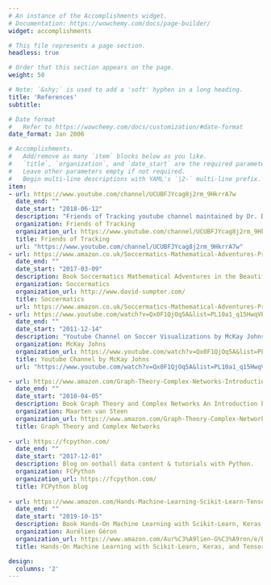 ```yaml
---
# An instance of the Accomplishments widget.
# Documentation: https://wowchemy.com/docs/page-builder/
widget: accomplishments

# This file represents a page section.
headless: true

# Order that this section appears on the page.
weight: 50

# Note: `&shy;` is used to add a 'soft' hyphen in a long heading.
title: 'References'
subtitle:

# Date format
#   Refer to https://wowchemy.com/docs/customization/#date-format
date_format: Jan 2006

# Accomplishments.
#   Add/remove as many `item` blocks below as you like.
#   `title`, `organization`, and `date_start` are the required parameters.
#   Leave other parameters empty if not required.
#   Begin multi-line descriptions with YAML's `|2-` multi-line prefix.
item:
- url: https://www.youtube.com/channel/UCUBFJYcag8j2rm_9HkrrA7w
  date_end: ""
  date_start: "2018-06-12"
  description: "Friends of Tracking youtube channel maintained by Dr. David Sumpter."
  organization: Friends of Tracking
  organization_url: https://www.youtube.com/channel/UCUBFJYcag8j2rm_9HkrrA7w
  title: Friends of Tracking
  url: "https://www.youtube.com/channel/UCUBFJYcag8j2rm_9HkrrA7w"
- url: https://www.amazon.co.uk/Soccermatics-Mathematical-Adventures-Pro-Bloomsbury/dp/1472924142/ref=tmm_pap_swatch_0?_encoding=UTF8&qid=&sr=
  date_end: ""
  date_start: "2017-03-09"
  description: Book Soccermatics Mathematical Adventures in the Beautiful Game Pro-Edition (Bloomsbury Sigma) by Dr. Sumpter.
  organization: Soccermatics
  organization_url: http://www.david-sumpter.com/
  title: Soccermatics
  url: https://www.amazon.co.uk/Soccermatics-Mathematical-Adventures-Pro-Bloomsbury/dp/1472924142/ref=tmm_pap_swatch_0?_encoding=UTF8&qid=&sr=
- url: https://www.youtube.com/watch?v=Qx0F1QjOq5A&list=PL10a1_q15HwqVEcnqt3tXs1bgvawjsQNW
  date_end: ""
  date_start: "2011-12-14"
  description: "Youtube Channel on Soccer Visualizations by McKay Johns."
  organization: McKay Johns
  organization_url: https://www.youtube.com/watch?v=Qx0F1QjOq5A&list=PL10a1_q15HwqVEcnqt3tXs1bgvawjsQNW
  title: Youtube Channel by McKay Johns
  url: "https://www.youtube.com/watch?v=Qx0F1QjOq5A&list=PL10a1_q15HwqVEcnqt3tXs1bgvawjsQNW"

- url: https://www.amazon.com/Graph-Theory-Complex-Networks-Introduction/dp/9081540610
  date_end: ""
  date_start: "2010-04-05"
  description: Book Graph Theory and Complex Networks An Introduction by Dr. Maarten van Steen.
  organization: Maarten van Steen
  organization_url: https://www.amazon.com/Graph-Theory-Complex-Networks-Introduction/dp/9081540610
  title: Graph Theory and Complex Networks
  
- url: https://fcpython.com/
  date_end: ""
  date_start: "2017-12-01"
  description: Blog on ootball data content & tutorials with Python.
  organization: FCPython
  organization_url: https://fcpython.com/
  title: FCPython blog
  
- url: https://www.amazon.com/Hands-Machine-Learning-Scikit-Learn-TensorFlow/dp/1492032646/ref=sr_1_1?crid=2SIYCCF7IMD9K&dchild=1&keywords=hands+on+machine+learning+with+scikit-learn+and+tensorflow&qid=1619017819&sprefix=Hands+on+mach%2Caps%2C411&sr=8-1
  date_end: ""
  date_start: "2019-10-15"
  description: Book Hands-On Machine Learning with Scikit-Learn, Keras, and TensorFlow- Concepts, Tools, and Techniques to Build Intelligent Systems by Aurélien Géron.
  organization: Aurélien Géron
  organization_url: https://www.amazon.com/Aur%C3%A9lien-G%C3%A9ron/e/B004MOO740/ref=dp_byline_cont_pop_book_1
  title: Hands-On Machine Learning with Scikit-Learn, Keras, and TensorFlow- Concepts, Tools, and Techniques to Build Intelligent Systems

design:
  columns: '2' 
---
```

